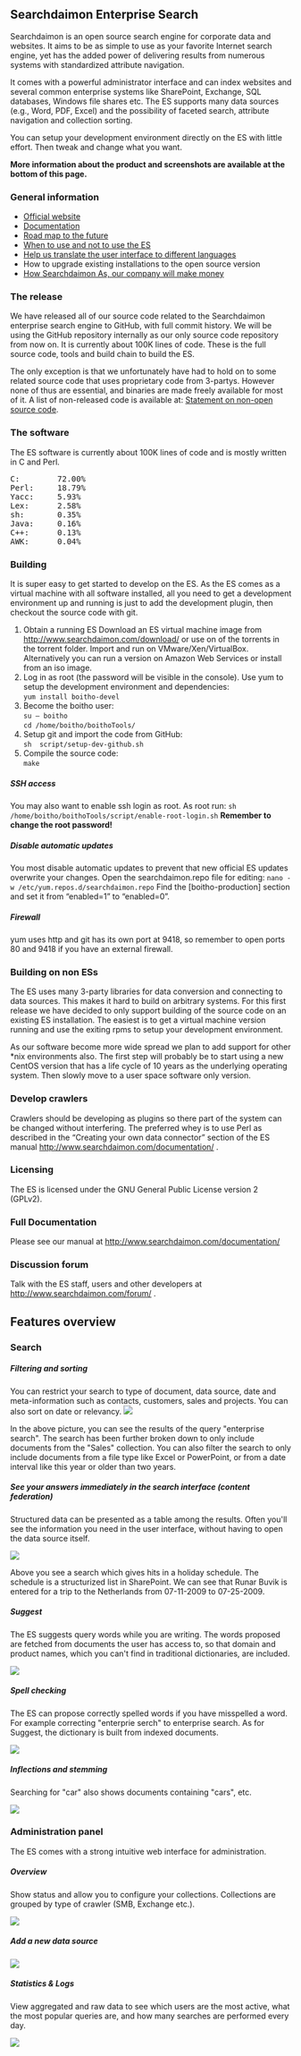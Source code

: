 ## Searchdaimon Enterprise Search ##

Searchdaimon is an open source search engine for corporate data and websites. It aims to be as simple to use as your favorite Internet search engine, yet has the added power of delivering results from numerous systems with standardized attribute navigation.

It comes with a powerful administrator interface and can index websites and several common enterprise systems like SharePoint, Exchange, SQL databases, Windows file shares etc. The ES supports many data sources (e.g., Word, PDF, Excel) and the possibility of faceted search, attribute navigation and collection sorting.

You can setup your development environment directly on the ES with little effort. Then tweak and change what you want. 

**More information about the product and screenshots are available at the bottom of this page.**

### General information ###
- [Official website](http://www.searchdaimon.com/)
- [Documentation](http://www.searchdaimon.com/documentation/)
- [Road map to the future](http://www.searchdaimon.com/wiki/Road_map_to_the_future)
- [When to use and not to use the ES](http://www.searchdaimon.com/products/when_to_use_and_not_to_use/)
- [Help us translate the user interface to different languages](http://www.searchdaimon.com/documentation/C48/#translating_the_search_engine_result_page_into_a_new_language)
- How to upgrade existing installations to the open source version
- [How Searchdaimon As, our company will make money](http://www.searchdaimon.com/wiki/Monetizing_the_ES)

### The release ###
We have released all of our source code related to the Searchdaimon enterprise search engine to GitHub, with full commit history. We will be using the GitHub repository internally as our only source code repository from now on. It is currently about 100K lines of code. These is the full source code, tools and build chain to build the ES.

The only exception is that we unfortunately have had to hold on to some related source code that uses proprietary code from 3-partys. However none of thus are essential, and binaries are made freely available for most of it. A list of non-released code is available at: [Statement on non-open source code](http://www.searchdaimon.com/wiki/Statement_on_non_open_source_code.).


### The software ###

The ES software is currently about 100K lines of code and is mostly written in C and Perl.

<pre>
C:        72.00%
Perl:     18.79%
Yacc:     5.93%
Lex:      2.58%
sh:       0.35%
Java:     0.16%
C++:      0.13%
AWK:      0.04%
</pre>
### Building ###

It is super easy to get started to develop on the ES. As the ES comes as a virtual machine with all software installed, all you need to get a development environment up and running is just to add the development plugin, then checkout the source code with git.

1.	Obtain a running ES
Download an ES virtual machine image from http://www.searchdaimon.com/download/ or use on of the torrents in the torrent folder. Import and run on VMware/Xen/VirtualBox. Alternatively you can run a version on Amazon Web Services or install from an iso image.
2.	Log in as root (the password will be visible in the console). Use yum to setup the development environment and dependencies:  
`yum install boitho-devel`  
3.	Become the boitho user:  
`su – boitho`  
`cd /home/boitho/boithoTools/`
4.	Setup git and import the code from GitHub:  
`sh  script/setup-dev-github.sh`  
5.	Compile the source code:  
`make`  

##### SSH access #####
You may also want to enable ssh login as root. As root run:
`sh /home/boitho/boithoTools/script/enable-root-login.sh`
**Remember to change the root password!**

##### Disable automatic updates #####
You most disable automatic updates to prevent that new official ES updates overwrite your changes. Open the searchdaimon.repo file for editing:
`nano -w /etc/yum.repos.d/searchdaimon.repo`
Find the [boitho-production] section and set it from “enabled=1” to “enabled=0”.

##### Firewall #####
yum uses http and git has its own port at 9418, so remember to open ports 80 and 9418 if you have an external firewall.

### Building on non ESs ###
The ES uses many 3-party libraries for data conversion and connecting to data sources. This makes it hard to build on arbitrary systems. For this first release we have decided to only support building of the source code on an existing ES installation. The easiest is to get a virtual machine version running and use the exiting rpms to setup your development environment.

As our software become more wide spread we plan to add support for other *nix environments also. The first step will probably be to start using a new CentOS version that has a life cycle of 10 years as the underlying operating system. Then slowly move to a user space software only version.

### Develop crawlers ###
Crawlers should be developing as plugins so there part of the system can be changed without interfering. The preferred whey is to use Perl as described in the “Creating your own data connector” section of the ES manual http://www.searchdaimon.com/documentation/ .

### Licensing ###
The ES is licensed under the GNU General Public License version 2 (GPLv2).

### Full Documentation ###
Please see our manual at http://www.searchdaimon.com/documentation/

### Discussion forum ###
Talk with the ES staff, users and other developers at http://www.searchdaimon.com/forum/ .

## Features overview ##

### Search ###

##### Filtering and sorting #####
You can restrict your search to type of document, data source, date and meta-information such as contacts, customers, sales and projects. You can also sort on date or relevancy.
![](https://raw.github.com/searchdaimon/enterprise-search/master/doc/images/filter2.png)

In the above picture, you can see the results of the query "enterprise search". The search has been further broken down to only include documents from the "Sales" collection. You can also filter the search to only include documents from a file type like Excel or PowerPoint, or from a date interval like this year or older than two years.

##### See your answers immediately in the search interface (content federation) #####
Structured data can be presented as a table among the results. Often you'll see the information you need in the user interface, without having to open the data source itself.

![](https://raw.github.com/searchdaimon/enterprise-search/master/doc/images/ferie_i_res.jpg)

Above you see a search which gives hits in a holiday schedule. The schedule is a structurized list in SharePoint. We can see that Runar Buvik is entered for a trip to the Netherlands from 07-11-2009 to 07-25-2009.

##### Suggest #####
The ES suggests query words while you are writing. The words proposed are fetched from documents the user has access to, so that domain and product names, which you can't find in traditional dictionaries, are included.

![](https://raw.github.com/searchdaimon/enterprise-search/master/doc/images/suggest.jpg)

##### Spell checking #####
The ES can propose correctly spelled words if you have misspelled a word. For example correcting "enterprie serch" to enterprise search. As for Suggest, the dictionary is built from indexed documents.

![](https://raw.github.com/searchdaimon/enterprise-search/master/doc/images/enterprise_search_spellingl2.png)

##### Inflections and stemming #####
Searching for "car" also shows documents containing "cars", etc.

![](https://raw.github.com/searchdaimon/enterprise-search/master/doc/images/enterprise_search_bil2.png)

### Administration panel ###
The ES comes with a strong intuitive web interface for administration.

##### Overview #####
Show status and allow you to configure your collections. Collections are grouped by type of crawler (SMB, Exchange etc.).

![](https://raw.github.com/searchdaimon/enterprise-search/master/doc/images/admin_overview.png)

##### Add a new data source #####
![](https://raw.github.com/searchdaimon/enterprise-search/master/doc/images/admin_manage_edit.png)

##### Statistics & Logs #####
View aggregated and raw data to see which users are the most active, what the most popular queries are, and how many searches are performed every day.

![](https://raw.github.com/searchdaimon/enterprise-search/master/doc/images/admin_statistics.png)